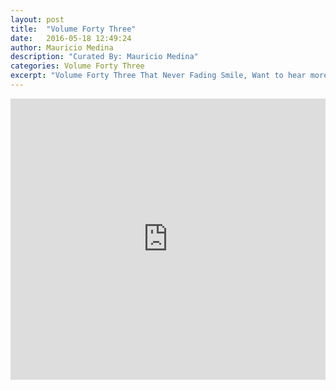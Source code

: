 ```yaml
---
layout: post
title:  "Volume Forty Three"
date:   2016-05-18 12:49:24
author: Mauricio Medina
description: "Curated By: Mauricio Medina"
categories: Volume Forty Three
excerpt: "Volume Forty Three That Never Fading Smile, Want to hear more great music? Check back every Wednesday"
---
```

<iframe width="100%" height="450" scrolling="no" frameborder="no" src="https://w.soundcloud.com/player/?url=https%3A//api.soundcloud.com/playlists/226200173%3Fsecret_token%3Ds-u8eRE&amp;auto_play=false&amp;hide_related=true&amp;show_comments=false&amp;show_user=true&amp;show_reposts=false&amp;visual=true"></iframe>
